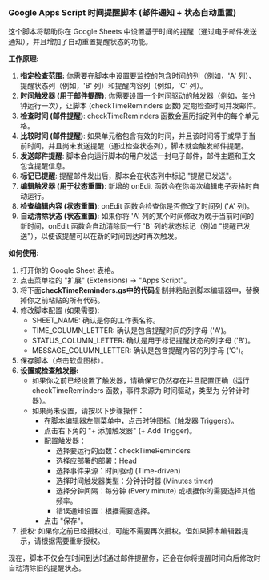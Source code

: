 ### **Google Apps Script 时间提醒脚本 (邮件通知 \+ 状态自动重置)**

这个脚本将帮助你在 Google Sheets 中设置基于时间的提醒（通过电子邮件发送通知），并且增加了自动重置提醒状态的功能。

**工作原理:**

1. **指定检查范围:** 你需要在脚本中设置要监控的包含时间的列（例如，'A' 列）、提醒状态列（例如，'B' 列）和提醒内容列（例如，'C' 列）。  
2. **时间触发器 (用于邮件提醒)**: 你需要设置一个时间驱动的触发器（例如，每分钟运行一次），让脚本 (checkTimeReminders 函数) 定期检查时间并发邮件。  
3. **检查时间 (邮件提醒)**: checkTimeReminders 函数会遍历指定列中的每个单元格。  
4. **比较时间 (邮件提醒)**: 如果单元格包含有效的时间，并且该时间等于或早于当前时间，并且尚未发送提醒（通过检查状态列），脚本就会触发邮件提醒。  
5. **发送邮件提醒**: 脚本会向运行脚本的用户发送一封电子邮件，邮件主题和正文包含提醒信息。  
6. **标记已提醒**: 提醒邮件发出后，脚本会在状态列中标记 "提醒已发送"。  
7. **编辑触发器 (用于状态重置)**: 新增的 onEdit 函数会在你每次编辑电子表格时自动运行。  
8. **检查编辑内容 (状态重置)**: onEdit 函数会检查你是否修改了时间列 ('A' 列)。  
9. **自动清除状态 (状态重置)**: 如果你将 'A' 列的某个时间修改为晚于当前时间的新时间，onEdit 函数会自动清除同一行 'B' 列的状态标记（例如 "提醒已发送"），以便该提醒可以在新的时间到达时再次触发。

**如何使用:**

1. 打开你的 Google Sheet 表格。  
2. 点击菜单栏的 "扩展" (Extensions) \-\> "Apps Script"。  
3. 将下面**checkTimeReminders.gs中的代码**复制并粘贴到脚本编辑器中，替换掉你之前粘贴的所有代码。  
4. 修改脚本配置 (如果需要):  
   * SHEET\_NAME: 确认是你的工作表名称。  
   * TIME\_COLUMN\_LETTER: 确认是包含提醒时间的列字母 ('A')。  
   * STATUS\_COLUMN\_LETTER: 确认是用于标记提醒状态的列字母 ('B')。  
   * MESSAGE\_COLUMN\_LETTER: 确认是包含提醒内容的列字母 ('C')。  
5. 保存脚本（点击软盘图标）。    
6. **设置或检查触发器:**  
   * 如果你之前已经设置了触发器，请确保它仍然存在并且配置正确（运行 checkTimeReminders 函数，事件来源为 时间驱动，类型为 分钟计时器）。  
   * 如果尚未设置，请按以下步骤操作：  
     * 在脚本编辑器左侧菜单中，点击时钟图标（触发器 Triggers）。  
     * 点击右下角的 "+ 添加触发器" (+ Add Trigger)。  
     * 配置触发器：  
       * 选择要运行的函数：checkTimeReminders  
       * 选择应部署的部署：Head  
       * 选择事件来源：时间驱动 (Time-driven)  
       * 选择时间触发器类型：分钟计时器 (Minutes timer)  
       * 选择分钟间隔：每分钟 (Every minute) 或根据你的需要选择其他频率。  
       * 错误通知设置：根据需要选择。  
     * 点击 "保存"。
7. 授权: 如果你之前已经授权过，可能不需要再次授权。但如果脚本编辑器提示，请根据需要重新授权。

现在，脚本不仅会在时间到达时通过邮件提醒你，还会在你将提醒时间向后修改时自动清除旧的提醒状态。
